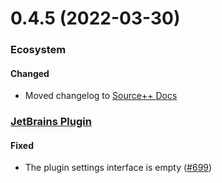 # 0.4.5 (2022-03-30)

### Ecosystem

#### Changed
- Moved changelog to [Source++ Docs](https://docs.sourceplus.plus/changelog/)

### [JetBrains Plugin](https://github.com/sourceplusplus/interface-jetbrains)

#### Fixed
- The plugin settings interface is empty ([#699](https://github.com/sourceplusplus/interface-jetbrains/issues/699))
